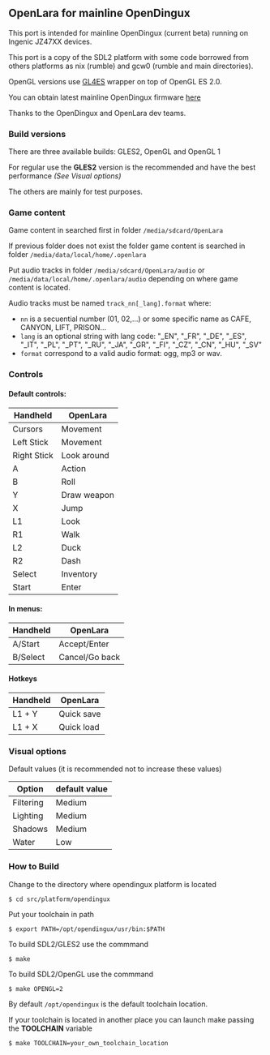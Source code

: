 ## OpenLara for mainline OpenDingux

This port is intended for mainline OpenDingux (current beta) running on Ingenic JZ47XX devices.

This port is a copy of the SDL2 platform with some code borrowed from others platforms as nix (rumble) and gcw0 (rumble and main directories).

OpenGL versions use [GL4ES](https://github.com/ptitSeb/gl4es) wrapper on top of OpenGL ES 2.0.

You can obtain latest mainline OpenDingux firmware [here](http://od.abstraction.se/opendingux/latest/)

Thanks to the OpenDingux and OpenLara dev teams.

### Build versions

There are three available builds: GLES2, OpenGL and OpenGL 1

For regular use the **GLES2** version is the recommended and have the best performance _(See Visual options)_

The others are mainly for test purposes.

### Game content

Game content in searched first in folder `/media/sdcard/OpenLara`

If previous folder does not exist the folder game content is searched in folder `/media/data/local/home/.openlara`

Put audio tracks in folder `/media/sdcard/OpenLara/audio` or `/media/data/local/home/.openlara/audio` depending on where game content is located.

Audio tracks must be named `track_nn[_lang].format` where:
  - `nn` is a secuential number (01, 02,...) or some specific name as CAFE, CANYON, LIFT, PRISON...
  - `lang` is an optional string with lang code: "_EN", "_FR", "_DE", "_ES", "_IT", "_PL", "_PT", "_RU", "_JA", "_GR", "_FI", "_CZ", "_CN", "_HU", "_SV"
  - `format` correspond to a valid audio format: ogg, mp3 or wav.


### Controls

#### Default controls:

Handheld|OpenLara
--|--
Cursors         |Movement
Left Stick      |Movement
Right Stick     |Look around
A               |Action
B               |Roll
Y               |Draw weapon
X               |Jump
L1              |Look
R1              |Walk
L2              |Duck
R2              |Dash
Select          |Inventory
Start           |Enter

#### In menus:

Handheld|OpenLara
--|--
A/Start         |Accept/Enter
B/Select        |Cancel/Go back

#### Hotkeys

Handheld|OpenLara
--|--
 L1 + Y         |Quick save
L1 + X          |Quick load


### Visual options

Default values (it is recommended not to increase these values)

Option|default value
--|--
Filtering |Medium
Lighting  |Medium
Shadows   |Medium
Water     |Low

### How to Build

Change to the directory where opendingux platform is located

    $ cd src/platform/opendingux

Put your toolchain in path

    $ export PATH=/opt/opendingux/usr/bin:$PATH

To build SDL2/GLES2 use the commmand

    $ make

To build SDL2/OpenGL use the commmand

    $ make OPENGL=2

By default `/opt/opendingux` is the default toolchain location. 

If your toolchain is located in another place you can launch make passing the **TOOLCHAIN** variable

    $ make TOOLCHAIN=your_own_toolchain_location
